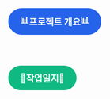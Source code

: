 <div  style="align-center">
  <a href="https://aspiring-cellar-335.notion.site/18a03d9ce41680a1b18bc73df40220c4?pvs=4" style="display: inline-flex; align-items: center; padding: 12px 24px; font-size: 18px; font-weight: 600; color: white; background-color: #2563EB; border-radius: 9999px; text-decoration: none; transition: background-color 0.3s;">
    <span role="img" aria-label="project">📊</span>
    <span>프로젝트 개요</span>
    <span role="img" aria-label="project">📊</span>
  </a>

<br><br>

  <a href="https://aspiring-cellar-335.notion.site/18a03d9ce416808e9213ceb898f1a80f?v=18a03d9ce4168049b35b000c1449a20e&pvs=4" style="display: inline-flex; align-items: center; padding: 12px 24px; font-size: 18px; font-weight: 600; color: white; background-color: #10B981; border-radius: 9999px; text-decoration: none; transition: background-color 0.3s;">
    <span role="img" aria-label="diary">📝</span>
    <span>작업일지</span>
    <span role="img" aria-label="diary">📝</span>
  </a>
</div>
